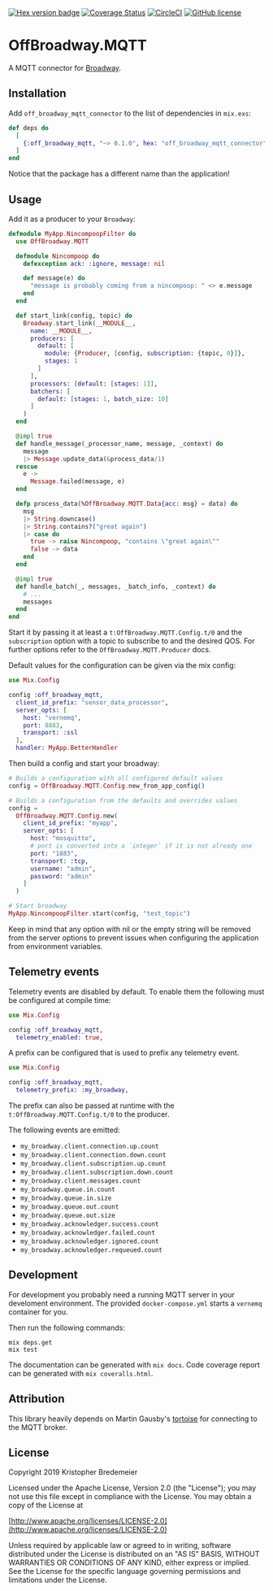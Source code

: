 [![Hex version badge](https://img.shields.io/hexpm/v/off_broadway_mqtt_connector.svg)](https://hex.pm/packages/off_broadway_mqtt_connector)
[![Coverage Status](https://coveralls.io/repos/github/kbredemeier/off_broadway_mqtt/badge.svg?branch=master)](https://coveralls.io/github/kbredemeier/off_broadway_mqtt?branch=master)
[![CircleCI](https://circleci.com/gh/kbredemeier/off_broadway_mqtt.svg?style=svg)](https://circleci.com/gh/kbredemeier/off_broadway_mqtt)
[![GitHub license](https://img.shields.io/github/license/kbredemeier/off_broadway_mqtt.svg)](https://github.com/kbredemeier/off_broadway_mqtt/blob/master/LICENSE)

# OffBroadway.MQTT

A MQTT connector for [Broadway](https://github.com/plataformatec/broadway).

## Installation

Add `off_broadway_mqtt_connector` to the list of dependencies in `mix.exs`:

```elixir
def deps do
  [
    {:off_broadway_mqtt, "~> 0.1.0", hex: "off_broadway_mqtt_connector"}
  ]
end
```

Notice that the package has a different name than the application!

## Usage

Add it as a producer to your `Broadway`:

```elixir
defmodule MyApp.NincompoopFilter do
  use OffBroadway.MQTT

  defmodule Nincompoop do
    defexception ack: :ignore, message: nil

    def message(e) do
      "message is probably coming from a nincompoop: " <> e.message
    end
  end

  def start_link(config, topic) do
    Broadway.start_link(__MODULE__,
      name: __MODULE__,
      producers: [
        default: [
          module: {Producer, [config, subscription: {topic, 0}]},
          stages: 1
        ]
      ],
      processors: [default: [stages: 1]],
      batchers: [
        default: [stages: 1, batch_size: 10]
      ]
    )
  end

  @impl true
  def handle_message(_processor_name, message, _context) do
    message
    |> Message.update_data(&process_data/1)
  rescue
    e ->
      Message.failed(message, e)
  end

  defp process_data(%OffBroadway.MQTT.Data{acc: msg} = data) do
    msg
    |> String.downcase()
    |> String.contains?("great again")
    |> case do
      true -> raise Nincompoop, "contains \"great again\""
      false -> data
    end
  end

  @impl true
  def handle_batch(_, messages, _batch_info, _context) do
    # ...
    messages
  end
end
```

Start it by passing it at least a `t:OffBroadway.MQTT.Config.t/0` and the
`subscription` option with a topic to subscribe to and the desired QOS. For
further options refer to the `OffBroadway.MQTT.Producer` docs.

Default values for the configuration can be given via the mix config:

```elixir
use Mix.Config

config :off_broadway_mqtt,
  client_id_prefix: "sensor_data_processor",
  server_opts: [
    host: "vernemq",
    port: 8883,
    transport: :ssl
  ],
  handler: MyApp.BetterHandler
```

Then build a config and start your broadway:

```elixir
# Builds a configuration with all configured default values
config = OffBroadway.MQTT.Config.new_from_app_config()

# Builds a configuration from the defaults and overrides values
config =
  OffBroadway.MQTT.Config.new(
    client_id_prefix: "myapp",
    server_opts: [
      host: "mosquitto",
      # port is converted into a `integer` if it is not already one
      port: "1883",
      transport: :tcp,
      username: "admin",
      password: "admin"
    ]
  )

# Start broadway
MyApp.NincompoopFilter.start(config, "test_topic")
```

Keep in mind that any option with nil or the empty string will be removed from
the server options to prevent issues when configuring the application from
environment variables.

## Telemetry events

Telemetry events are disabled by default. To enable them the following must be
configured at compile time:

```elixir
use Mix.Config

config :off_broadway_mqtt,
  telemetry_enabled: true,
```

A prefix can be configured that is used to prefix any telemetry event.

```elixir
use Mix.Config

config :off_broadway_mqtt,
  telemetry_prefix: :my_broadway,
```

The prefix can also be passed at runtime with the
`t:OffBroadway.MQTT.Config.t/0` to the producer.

The following events are emitted:

- `my_broadway.client.connection.up.count`
- `my_broadway.client.connection.down.count`
- `my_broadway.client.subscription.up.count`
- `my_broadway.client.subscription.down.count`
- `my_broadway.client.messages.count`
- `my_broadway.queue.in.count`
- `my_broadway.queue.in.size`
- `my_broadway.queue.out.count`
- `my_broadway.queue.out.size`
- `my_broadway.acknowledger.success.count`
- `my_broadway.acknowledger.failed.count`
- `my_broadway.acknowledger.ignored.count`
- `my_broadway.acknowledger.requeued.count`

## Development

For development you probably need a running MQTT server in your develoment
environment. The provided `docker-compose.yml` starts a `vernemq` container for you.

Then run the following commands:

```
mix deps.get
mix test
```

The documentation can be generated with `mix docs`. Code coverage report can be
generated with `mix coveralls.html`.

## Attribution

This library heavily depends on Martin Gausby's [tortoise](https://github.com/gausby/tortoise)
for connecting to the MQTT broker.

## License

Copyright 2019 Kristopher Bredemeier

Licensed under the Apache License, Version 2.0 (the "License");
you may not use this file except in compliance with the License.
You may obtain a copy of the License at

[http://www.apache.org/licenses/LICENSE-2.0](http://www.apache.org/licenses/LICENSE-2.0)

Unless required by applicable law or agreed to in writing, software
distributed under the License is distributed on an "AS IS" BASIS,
WITHOUT WARRANTIES OR CONDITIONS OF ANY KIND, either express or implied.
See the License for the specific language governing permissions and
limitations under the License.
